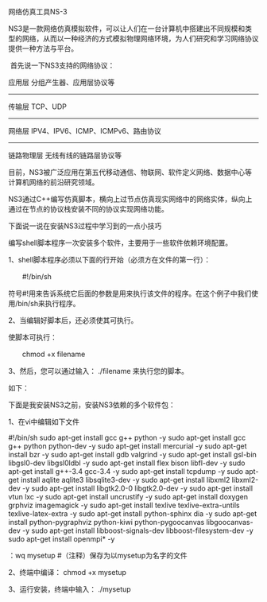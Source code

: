 网络仿真工具NS-3

​	NS3是一款网络仿真模拟软件，可以让人们在一台计算机中搭建出不同规模和类型的网络，从而以一种经济的方式模拟物理网络环境，为人们研究和学习网络协议提供一种方法与平台。

​	首先说一下NS3支持的网络协议：

应用层         分组产生器、应用层协议等

-------------------------------------------------------------

传输层	   		TCP、UDP

-----------------------------------------------------------------

网络层      	IPV4、IPV6、ICMP、ICMPv6、路由协议

----------------------------------------------------------------------------

链路物理层    无线有线的链路层协议等



目前，NS3被广泛应用在第五代移动通信、物联网、软件定义网络、数据中心等计算机网络的前沿研究领域。



NS3通过C++编写仿真脚本，横向上过节点仿真现实网络中的网络实体，纵向上通过在节点的协议栈安装不同的协议实现网络功能。

下面说一说在安装NS3过程中学习到的一点小技巧

编写shell脚本程序一次安装多个软件，主要用于一些软件依赖环境配置。

1、shell脚本程序必须以下面的行开始（必须方在文件的第一行）：

　　#!/bin/sh

 

符号#!用来告诉系统它后面的参数是用来执行该文件的程序。在这个例子中我们使用/bin/sh来执行程序。

2、当编辑好脚本后，还必须使其可执行。

使脚本可执行：

　　chmod +x filename

3、然后，您可以通过输入： ./filename 来执行您的脚本。



如下：

下面是我安装NS3之前，安装NS3依赖的多个软件包：

1、在vi中编辑如下文件

#!/bin/sh
sudo apt-get install gcc g++ python -y
sudo apt-get install gcc g++ python python-dev -y
sudo apt-get install mercurial -y
sudo apt-get install bzr -y
sudo apt-get install gdb valgrind -y
sudo apt-get install gsl-bin libgsl0-dev libgsl0ldbl -y
sudo apt-get install flex bison libfl-dev -y
sudo apt-get install g++-3.4 gcc-3.4 -y
sudo apt-get install tcpdump -y
sudo apt-get install aqlite aqlite3 libsqlite3-dev -y
sudo apt-get install libxml2 libxml2-dev -y
sudo apt-get install libgtk2.0-0 libgtk2.0-dev -y
sudo apt-get install vtun lxc -y
sudo apt-get install uncrustify -y
sudo apt-get install doxygen grphviz imagemagick -y
sudo apt-get install texlive texlive-extra-untils texlive-latex-extra -y
sudo apt-get install python-sphinx dia -y
sudo apt-get install python-pygraphviz python-kiwi python-pygoocanvas libgoocanvas-dev -y
sudo apt-get install libboost-signals-dev libboost-filesystem-dev -y
sudo apt-get install openmpi* -y

：wq mysetup      #（注释）保存为以mysetup为名字的文件

2、终端中编译： chmod +x mysetup 

3、运行安装，终端中输入： ./mysetup

